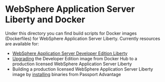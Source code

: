 # WebSphere Application Server Liberty and Docker

Under this directory you can find build scripts for Docker images (Dockerfiles) for WebSphere Application Server Liberty. Currently resources are available for:

* [WebSphere Application Server Developer Edition Liberty](developer)
* [Upgrading](production-upgrade) the Developer Edition image from Docker Hub to a production licensed WebSphere Application Server Liberty
* Building a production licensed WebSphere Application Server Liberty image by [installing](production-install) binaries from Passport Advantage
